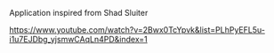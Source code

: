 Application inspired from Shad Sluiter

https://www.youtube.com/watch?v=2Bwx0TcYpvk&list=PLhPyEFL5u-i1u7EJDbg_yjsmwCAqLn4PD&index=1
